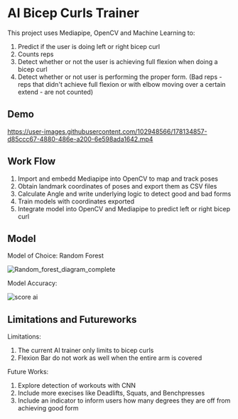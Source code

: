 
# AI Bicep Curls Trainer

This project uses Mediapipe, OpenCV and Machine Learning to:

1) Predict if the user is doing left or right bicep curl
2) Counts reps
2) Detect whether or not the user is achieving full flexion when doing a bicep curl
3) Detect whether or not user is performing the proper form. (Bad reps - reps that didn't achieve full flexion or with elbow moving over a certain extend - are not counted)


## Demo


https://user-images.githubusercontent.com/102948566/178134857-d85ccc67-4880-486e-a200-6e598ada1642.mp4

## Work Flow

1) Import and embedd Mediapipe into OpenCV to map and track poses
2) Obtain landmark coordinates of poses and export them as CSV files
3) Calculate Angle and write underlying logic to detect good and bad forms
4) Train models with coordinates exported
5) Integrate model into OpenCV and Mediapipe to predict left or right bicep curl
## Model

Model of Choice: Random Forest

![Random_forest_diagram_complete](https://user-images.githubusercontent.com/102948566/178132319-de3f0bf8-e0b9-434b-be36-dbf1c67ac6e8.png)


Model Accuracy:

![score ai](https://user-images.githubusercontent.com/102948566/178132327-7ff1abcf-0fe6-426b-b28a-0dd56c80a9c4.PNG)

## Limitations and Futureworks

Limitations:

1) The current AI trainer only limits to bicep curls
2) Flexion Bar do not work as well when the entire arm is covered 

Future Works:

1) Explore detection of workouts with CNN
2) Include more execises like Deadlifts, Squats, and Benchpresses
3) Include an indicator to inform users how many degrees they are off from achieving good form
